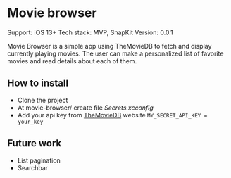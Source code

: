# Movie browser
Support: iOS 13+
Tech stack: MVP, SnapKit
Version: 0.0.1

Movie Browser is a simple app using TheMovieDB to fetch and display currently playing movies. The user can make a personalized list of favorite movies and read details about each of them.

## How to install
- Clone the project
- At movie-browser/ create file *Secrets.xcconfig*
- Add your api key from [TheMovieDB](https://developer.themoviedb.org/docs) website `MY_SECRET_API_KEY = your_key`

## Future work 
- List pagination
- Searchbar
